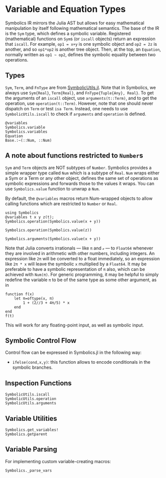 # Variable and Equation Types

Symbolics IR mirrors the Julia AST but allows for easy mathematical
manipulation by itself following mathematical semantics. The base of the IR is
the `Sym` type, which defines a symbolic variable. Registered (mathematical)
functions on `Sym`s (or `iscall` objects) return an expression that `iscall`.
For example, `op1 = x+y` is one symbolic object and `op2 = 2z` is another, and
so `op1*op2` is another tree object. Then, at the top, an `Equation`, normally
written as `op1 ~ op2`, defines the symbolic equality between two operations.

## Types

`Sym`, `Term`, and `FnType` are from
[SymbolicUtils.jl](https://symbolicutils.juliasymbolics.org/api/). Note that in
Symbolics, we always use `Sym{Real}`, `Term{Real}`, and
`FnType{Tuple{Any}, Real}`. To get the arguments of an `iscall` object, use
`arguments(t::Term)`, and to get the operation, use `operation(t::Term)`.
However, note that one should never dispatch on `Term` or test `isa Term`.
Instead, one needs to use `SymbolicUtils.iscall` to check if `arguments` and
`operation` is defined.

```@docs
@variables
Symbolics.variable
Symbolics.variables
Equation
Base.:~(::Num, ::Num)
```

## A note about functions restricted to `Number`s

`Sym` and `Term` objects are NOT subtypes of `Number`. Symbolics provides
a simple wrapper type called `Num` which is a subtype of `Real`. `Num` wraps
either a Sym or a Term or any other object, defines the same set of operations
as symbolic expressions and forwards those to the values it wraps. You can use
`Symbolics.value` function to unwrap a `Num`.

By default, the `@variables` macros return Num-wrapped objects to allow
calling functions which are restricted to `Number` or `Real`.

```@example variables
using Symbolics
@variables t x y z(t);
Symbolics.operation(Symbolics.value(x + y))
```
```@example variables
Symbolics.operation(Symbolics.value(z))
```
```@example variables
Symbolics.arguments(Symbolics.value(x + y))
```

Note that Julia converts irrationals — like `π` and `ℯ` — to `Float64`
whenever they are involved in arithmetic with other numbers, including
integers.  An expression like `2π` will be converted to a float immediately,
so an expression like `2π * x` will leave the symbolic `x` multiplied by a
`Float64`.  It may be preferable to have a symbolic representation of `π`
also, which can be achieved with `Num(π)`.  For generic programming, it may be
helpful to simply redefine the variable `π` to be of the same type as some
other argument, as in
```@example variables
function f(x)
    let π=oftype(x, π)
        1 + (2//3 + 4π/5) * x
    end
end
f(t)
```
This will work for any floating-point input, as well as symbolic input.


## Symbolic Control Flow

Control flow can be expressed in Symbolics.jl in the following way:

- `ifelse(cond,x,y)`: this function allows to encode conditionals in
  the symbolic branches.

## Inspection Functions

```@docs
SymbolicUtils.iscall
SymbolicUtils.operation
SymbolicUtils.arguments
```

## Variable Utilities

```@docs
Symbolics.get_variables!
Symbolics.getparent
```

## Variable Parsing

For implementing custom variable-creating macros:

```@docs
Symbolics._parse_vars
```
